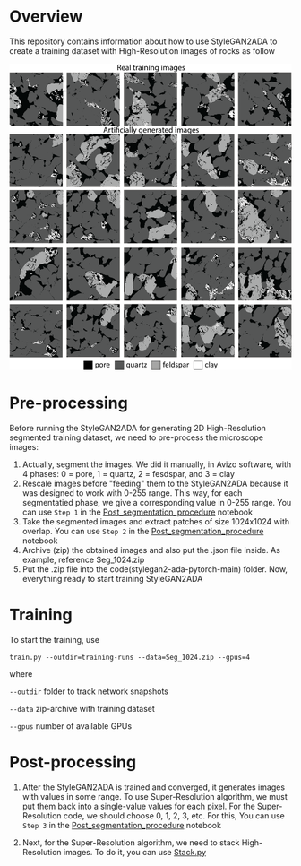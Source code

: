 # Overview  

This repository contains information about how to use StyleGAN2ADA to create a training dataset with High-Resolution images of rocks as follow  

![Super-Resolution results for Berea sandstone](GitHub_images/image.png)

# Pre-processing  

Before running the StyleGAN2ADA for generating 2D High-Resolution segmented training dataset, we need to pre-process the microscope images:  

1. Actually, segment the images. We did it manually, in Avizo software, with 4 phases: 0 = pore, 1 = quartz, 2 = fesdspar, and 3 = clay
2. Rescale images before "feeding" them to the StyleGAN2ADA because it was designed to work with 0-255 range. This way, for each segmentatied phase, we give a corresponding value in 0-255 range. You can use ```Step 1``` in the [Post_segmentation_procedure](Post_segmentation_procedure.ipynb) notebook
3. Take the segmented images and extract patches of size 1024x1024 with overlap. You can use ```Step 2``` in the [Post_segmentation_procedure](Post_segmentation_procedure.ipynb) notebook
4. Archive (zip) the obtained images and also put the .json file inside. As example, reference Seg_1024.zip
5. Put the .zip file into the code(stylegan2-ada-pytorch-main) folder. Now, everything ready to start training StyleGAN2ADA

# Training  

To start the training, use
```
train.py --outdir=training-runs --data=Seg_1024.zip --gpus=4
```
where  

```--outdir``` folder to track network snapshots  

```--data``` zip-archive with training dataset  

```--gpus``` number of available GPUs  

# Post-processing  

1. After the StyleGAN2ADA is trained and converged, it generates images with values in some range. To use Super-Resolution algorithm, we must put them back into a single-value values for each pixel. For the Super-Resolution code, we should choose 0, 1, 2, 3, etc. For this, You can use ```Step 3``` in the [Post_segmentation_procedure](Post_segmentation_procedure.ipynb) notebook

2. Next, for the Super-Resolution algorithm, we need to stack High-Resolution images. To do it, you can use [Stack.py](Stack.py)



